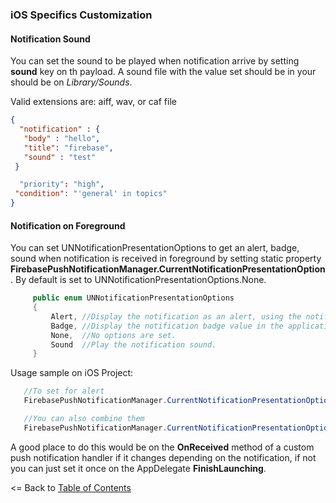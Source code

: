 ### iOS Specifics Customization

#### Notification Sound

You can set the sound to be played when notification arrive by setting **sound** key on th payload. A sound file with the value set should be in your should be on *Library/Sounds*.

Valid extensions are: aiff, wav, or caf file

 ```json
{
   "notification" : {
    "body" : "hello",
    "title": "firebase",
    "sound" : "test"
  }

   "priority": "high",
  "condition": "'general' in topics"
}
```
#### Notification on Foreground

You can set UNNotificationPresentationOptions to get an alert, badge, sound when notification is received in foreground by setting static property **FirebasePushNotificationManager.CurrentNotificationPresentationOption**. By default is set to UNNotificationPresentationOptions.None.

```csharp
     public enum UNNotificationPresentationOptions
	 {
	 	 Alert,	//Display the notification as an alert, using the notification text.
		 Badge,	//Display the notification badge value in the application's badge.
		 None,	//No options are set.
		 Sound  //Play the notification sound.
	 }
```

Usage sample on iOS Project:

```csharp
   //To set for alert
   FirebasePushNotificationManager.CurrentNotificationPresentationOption = UNNotificationPresentationOptions.Alert;

   //You can also combine them
   FirebasePushNotificationManager.CurrentNotificationPresentationOption = UNNotificationPresentationOptions.Alert | UNNotificationPresentationOptions.Badge;
```

A good place to do this would be on the **OnReceived** method of a custom push notification handler if it changes depending on the notification, if not you can just set it once on the AppDelegate **FinishLaunching**.

<= Back to [Table of Contents](../README.md)

